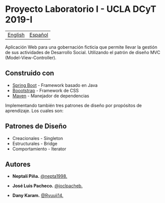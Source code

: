# Proyecto Laboratorio I - UCLA DCyT 2019-I
<table>
    <tr>
        <!-- Do not translate this table -->
        <td><a href="./README.md"> English </a></td>
        <td><a href="./README.es.md"> Español </a></td>
    </tr>
</table>

Aplicación Web para una gobernación ficticia que permite llevar la gestión de sus actividades de Desarrollo Social. Utilizando el patrón de diseño MVC (Model-View-Controller).

## Construido con

* [Spring Boot](https://spring.io/projects/spring-boot) - Framework basado en Java
* [Boootstrap](https://getbootstrap.com/) - Framework de CSS
* [Maven](https://maven.apache.org/) - Manejador de dependencias

Implementando también tres patrones de diseño por propósitos de aprendizaje. Los cuales son:

## Patrones de Diseño

* Creacionales - Singleton
* Estructurales - Bridge
* Comportamiento - Iterator

## Autores

* **Neptalí Piña.** [@nepta1998.](https://github.com/nepta1998/)

* **José Luis Pacheco.** [@joclpacheb.](https://github.com/joclpacheb/)

* **Dany Karam.** [@Ryuuji14.](https://github.com/Ryuuji14)


